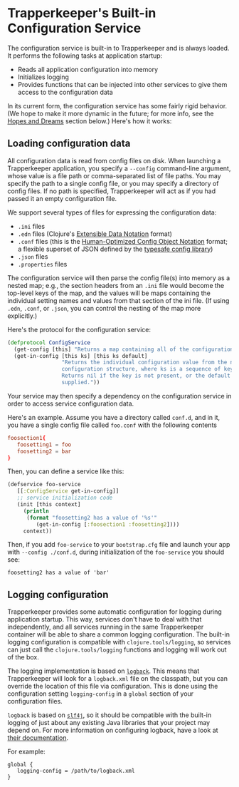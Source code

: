 # Trapperkeeper's Built-in Configuration Service

The configuration service is built-in to Trapperkeeper and is always loaded.  It performs the following tasks at application startup:

* Reads all application configuration into memory
* Initializes logging
* Provides functions that can be injected into other services to give them access to the configuration data

In its current form, the configuration service has some fairly rigid behavior.  (We hope to make it more dynamic in the future; for more info, see the [Hopes and Dreams](#hopes-and-dreams) section below.)  Here's how it works:

## Loading configuration data

All configuration data is read from config files on disk.  When launching a Trapperkeeper application, you specify a `--config` command-line argument, whose value is a file path or comma-separated list of file paths.  You may specify the path to a single config file, or you may specify a directory of config files. If no path is specified, Trapperkeeper will act as if you had passed it an empty configuration file.

We support several types of files for expressing the configuration data:

   * `.ini` files
   * `.edn` files (Clojure's [Extensible Data Notation](https://github.com/edn-format/edn) format)
   * `.conf` files (this is the [Human-Optimized Config Object Notation](https://github.com/typesafehub/config/blob/master/HOCON.md) format; a flexible superset of JSON defined by the [typesafe config library](https://github.com/typesafehub/config))
   * `.json` files
   * `.properties` files

The configuration service will then parse the config file(s) into memory as a nested map; e.g., the section headers from an `.ini` file would become the top-level keys of the map, and the values will be maps containing the individual setting names and values from that section of the ini file.  (If using `.edn`, `.conf`, or `.json`, you can control the nesting of the map more explicitly.)

Here's the protocol for the configuration service:

```clj
(defprotocol ConfigService
  (get-config [this] "Returns a map containing all of the configuration values")
  (get-in-config [this ks] [this ks default]
                 "Returns the individual configuration value from the nested
                 configuration structure, where ks is a sequence of keys.
                 Returns nil if the key is not present, or the default value if
                 supplied."))
```

Your service may then specify a dependency on the configuration service in order to access service configuration data.

Here's an example.  Assume you have a directory called `conf.d`, and in it, you have a single config file called `foo.conf` with the following contents

```conf
foosection1{
   foosetting1 = foo
   foosetting2 = bar
}
```

Then, you can define a service like this:

```clj
(defservice foo-service
   [[:ConfigService get-in-config]]
   ;; service initialization code
   (init [this context]
     (println
      (format "foosetting2 has a value of '%s'"
         (get-in-config [:foosection1 :foosetting2])))
     context))
```

Then, if you add `foo-service` to your `bootstrap.cfg` file and launch your app with `--config ./conf.d`, during initialization of the `foo-service` you should see:

    foosetting2 has a value of 'bar'

## Logging configuration

Trapperkeeper provides some automatic configuration for logging during application startup.  This way, services don't have to deal with that independently, and all services running in the same Trapperkeeper container will be able to share a common logging configuration.  The built-in logging configuration is compatible with `clojure.tools/logging`, so services can just call the `clojure.tools/logging` functions and logging will work out of the box.

The logging implementation is based on [`logback`](http://logback.qos.ch/).  This means that Trapperkeeper will look for a `logback.xml` file on the classpath, but you can override the location of this file via configuration.  This is done using the configuration setting `logging-config` in a `global` section of your configuration files.

`logback` is based on [`slf4j`](http://www.slf4j.org/), so it should be compatible with the built-in logging of just about any existing Java libraries that your project may depend on.  For more information on configuring logback, have a look at [their documentation](http://logback.qos.ch/manual/configuration.html).

For example:

```CONF
global {
   logging-config = /path/to/logback.xml
}
```
